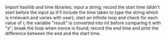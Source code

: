 Import hashlib and time libraries;
input a string;
record the start time (didn't start before the input as it'll include the time taken to type the string which is irrelevant and varies with user);
start an infinite loop and check for each value of i;
the variable "result" is converted into int before comparing it with "a";
break the loop when nonce is found;
record the end time and print the difference between the end and the start time.
